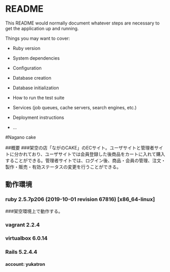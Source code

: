 # README

This README would normally document whatever steps are necessary to get the
application up and running.

Things you may want to cover:

* Ruby version

* System dependencies

* Configuration

* Database creation

* Database initialization

* How to run the test suite

* Services (job queues, cache servers, search engines, etc.)

* Deployment instructions

* ...

#Nagano cake

##概要
###架空の店「ながのCAKE」のECサイト。ユーザサイトと管理者サイトに分かれており、ユーザサイトでは会員登録した後商品をカートに入れて購入することができる。管理者サイトでは、ログイン後、商品・会員の管理、注文・製作・販売・有効ステータスの変更を行うことができる。

## 動作環境
### ruby 2.5.7p206 (2019-10-01 revision 67816) [x86_64-linux]
###架空環境上で動作する。
### vagrant 2.2.4
### virtualbox 6.0.14
### Rails 5.2.4.4


#### account: yukatron

